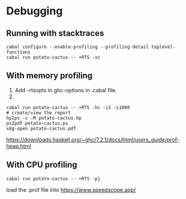 # Debugging
## Running with stacktraces
```
cabal configure --enable-profiling --profiling-detail toplevel-functions
cabal run potato-cactus -- +RTS -xc
```

## With memory profiling
1. Add -rtsopts in ghc-options in .cabal file.
2.
```
cabal run potato-cactus -- +RTS -hc -i1 -L1000
# create/view the report
hp2ps -c -M potato-cactus.hp
ps2pdf potato-cactus.ps
xdg-open potato-cactus.pdf
```

https://downloads.haskell.org/~ghc/7.2.1/docs/html/users_guide/prof-heap.html

## With CPU profiling
```
cabal run potato-cactus -- +RTS -pj
```

load the .prof file into https://www.speedscope.app/
